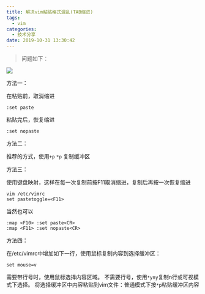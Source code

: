 ```yaml
---
title: 解决vim粘贴格式混乱(TAB缩进)
tags:
  - vim
categories:
  - 技术分享
date: 2019-10-31 13:30:42
---
```


>  问题如下：  

![]( http://q02nuv786.bkt.clouddn.com/vimpaste.png )

方法一：

在粘贴前，取消缩进

```
:set paste
```

粘贴完后，恢复缩进

```
:set nopaste
```

方法二：

推荐的方式，使用`+p` `*p` 复制缓冲区

<!-- more -->

方法三：

使用键盘映射，这样在每一次复制前按F11取消缩进，复制后再按一次恢复缩进

```
vim /etc/vimrc 
set pastetoggle=<F11>
```

当然也可以

```
:map <F10> :set paste<CR>
:map <F11> :set nopaste<CR>
```

方法四：

在/etc/vimrc中增加如下一行，使用鼠标复制内容到选择缓冲区：
```
set mouse=v
```
需要带行号时，使用鼠标选择内容区域。
不需要行号，使用`*yny`复制n行或可视模式下选择。
将选择缓冲区中内容粘贴到vim文件：普通模式下按`*p`粘贴缓冲区内容




